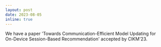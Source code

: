```yaml
---
layout: post
date: 2023-08-05
inline: true
---
```


We have a paper 'Towards Communication-Efficient Model Updating for On-Device Session-Based Recommendation' accepted by CIKM'23.
